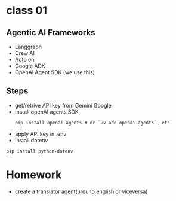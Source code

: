 # class 01

## Agentic AI Frameworks

- Langgraph
- Crew AI
- Auto en
- Google ADK
- OpenAI Agent SDK (we use this)

## Steps

- get/retrive API key from Gemini Google
- install openAI agents SDK
  ```
  pip install openai-agents # or `uv add openai-agents`, etc
  ```
- apply API key in .env
- install dotenv

```
pip install python-dotenv
```

# Homework

- create a translator agent(urdu to english or viceversa)

